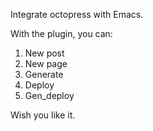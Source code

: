 Integrate octopress with Emacs.

With the plugin, you can:
1. New post
2. New page
3. Generate
4. Deploy
5. Gen_deploy

Wish you like it.

